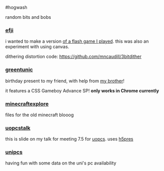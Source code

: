 #hogwash

random bits and bobs

### [efji](http://www.zaccolley.com/stuff/efji)

i wanted to make a version [of a flash game I played](http://www.flashbynight.com/drench/). this was also an experiment with using canvas.

dithering distortion code: https://github.com/mncaudill/3bitdither

### [greentunic](http://www.zaccolley.com/stuff/foraaron "Birthday present")

birthday present to my friend, with help from [my brother](http://www.github.com/nickcolley "Nick Colley")!

it features a CSS Gameboy Advance SP!
**only works in Chrome currently**

### [minecraftexplore](http://minecraftexplore.tumblr.com)

files for the old minecraft blooog

### [uopcstalk](http://www.zaccolley.com/stuff/sexycsstalk "SEXY CSS TALK")

this is slide on my talk for meeting 7.5 for [uopcs](http://www.uopcs.com/ "University of Portsmouth Computing Society"). uses [h5pres](https://www.github.com/ear1grey/h5pres "h5pres")

### [unipcs](http://www.zaccolley.com/unipcs)

having fun with some data on the uni's pc availability
